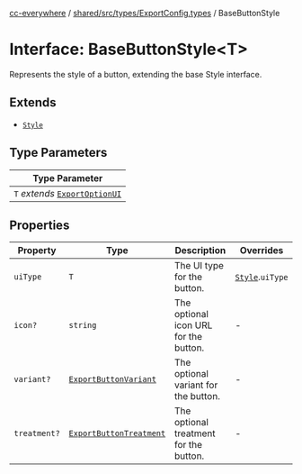 [cc-everywhere](../../../../../index.md) / [shared/src/types/ExportConfig.types](../index.md) / BaseButtonStyle

# Interface: BaseButtonStyle<T\>

Represents the style of a button, extending the base Style interface.

## Extends

- [`Style`](Style.md)

## Type Parameters

| Type Parameter |
| ------ |
| `T` *extends* [`ExportOptionUI`](../enumerations/ExportOptionUI.md) |

## Properties

| Property | Type | Description | Overrides |
| ------ | ------ | ------ | ------ |
| `uiType` | `T` | The UI type for the button. | [`Style`](Style.md).`uiType` |
| `icon?` | `string` | The optional icon URL for the button. | - |
| `variant?` | [`ExportButtonVariant`](../type-aliases/ExportButtonVariant.md) | The optional variant for the button. | - |
| `treatment?` | [`ExportButtonTreatment`](../type-aliases/ExportButtonTreatment.md) | The optional treatment for the button. | - |
